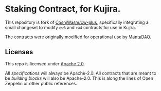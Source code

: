 # Staking Contract, for Kujira.

This repository is fork of [CosmWasm/cw-plus](https://github.com/CosmWasm/cw-plus), specifically integrating a small changeset to modify `cw3` and `cw4` contracts for use in Kujira.

The contracts were originally modified for operational use by [MantaDAO](https://mantadao.app).

## Licenses

This repo is licensed under [Apache 2.0](./LICENSE).

All _specifications_ will always be Apache-2.0. All contracts that are meant to be _building blocks_ will also be
Apache-2.0. This is along the lines of Open Zeppelin or other public references.
